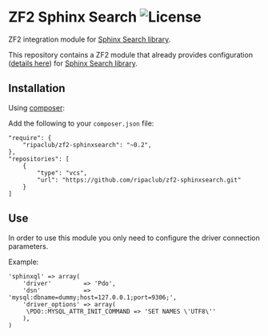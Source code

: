 ZF2 Sphinx Search ![License](http://img.shields.io/badge/license-BSD--2-green.svg)
=======================

ZF2 integration module for [Sphinx Search library](https://github.com/ripaclub/sphinxsearch).

This repository contains a ZF2 module that already provides configuration ([details here](https://github.com/ripaclub/sphinxsearch)) for [Sphinx Search library](https://github.com/ripaclub/sphinxsearch).

Installation
---

Using [composer](http://getcomposer.org/):

Add the following to your `composer.json` file:

    "require": {
        "ripaclub/zf2-sphinxsearch": "~0.2",
    },
    "repositories": [
        {
            "type": "vcs",
            "url": "https://github.com/ripaclub/zf2-sphinxsearch.git"
        }
    ]

Use
---

In order to use this module you only need to configure the driver connection parameters.

Example:

    'sphinxql' => array(
        'driver'         => 'Pdo',
        'dsn'            => 'mysql:dbname=dummy;host=127.0.0.1;port=9306;',
        'driver_options' => array(
         \PDO::MYSQL_ATTR_INIT_COMMAND => 'SET NAMES \'UTF8\''
        ),
    )
